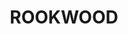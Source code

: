 ---
lastmod: '2025-04-06T06:05:20+00:00'
latitude: -33.872483
layout: suburb
longitude: 151.044768
postcode: '2141'
state: NSW
title: ROOKWOOD
url: /nsw/rookwood/
---